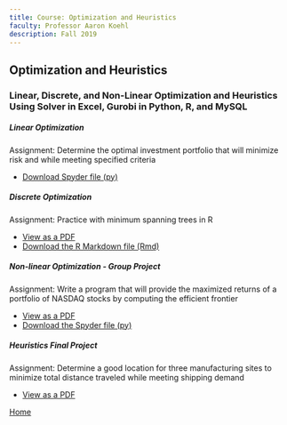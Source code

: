 ```yaml
---
title: Course: Optimization and Heuristics
faculty: Professor Aaron Koehl
description: Fall 2019
---
```


## Optimization and Heuristics
### Linear, Discrete, and Non-Linear Optimization and Heuristics Using Solver in Excel, Gurobi in Python, R, and MySQL

##### Linear Optimization
Assignment: Determine the optimal investment portfolio that will minimize risk and while meeting specified criteria
- [Download Spyder file (py)](LinearOptimization.py)

##### Discrete Optimization
Assignment: Practice with minimum spanning trees in R
- [View as a PDF](DiscreteOptimizationWriteup.pdf)
- [Download the R Markdown file (Rmd)](DiscreteOptimization.Rmd)

##### Non-linear Optimization - Group Project
Assignment: Write a program that will provide the maximized returns of a portfolio of NASDAQ stocks by computing the efficient frontier
- [View as a PDF](PortfolioGroupWriteup.pdf)
- [Download the Spyder file (py)](PortfolioGroup.py)

##### Heuristics Final Project
Assignment: Determine a good location for three manufacturing sites to minimize total distance traveled while meeting shipping demand
- [View as a PDF](FinalIntegrationAssignment.pdf)

[Home](https://cherylngo.github.io/)
